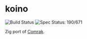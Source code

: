 # koino

![Build Status](https://action-badges.now.sh/kivikakk/koino)
![Spec Status: 190/671](https://img.shields.io/badge/specs-190%2F671-red.svg)

Zig port of [Comrak](https://github.com/kivikakk/comrak).
